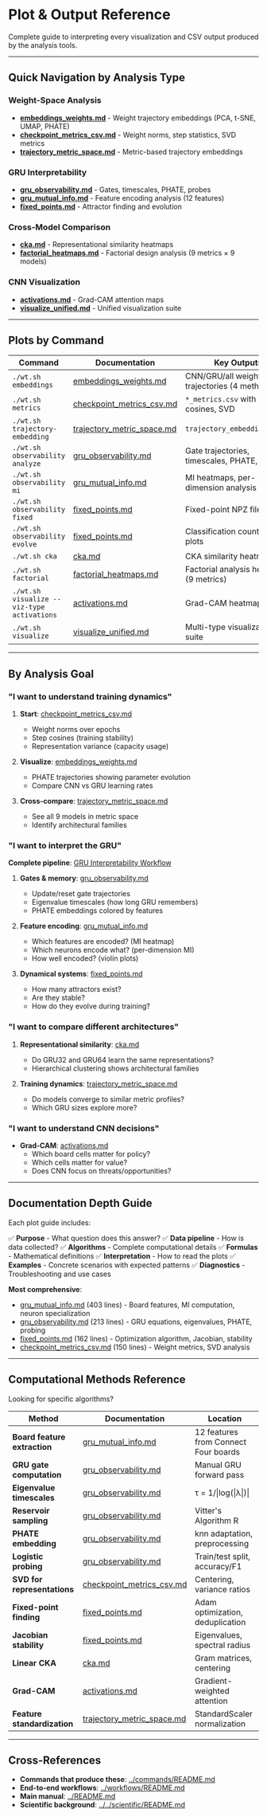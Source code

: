 # Plot & Output Reference

Complete guide to interpreting every visualization and CSV output produced by the analysis tools.

---

## Quick Navigation by Analysis Type

### Weight-Space Analysis
- **[embeddings_weights.md](./embeddings_weights.md)** - Weight trajectory embeddings (PCA, t-SNE, UMAP, PHATE)
- **[checkpoint_metrics_csv.md](./checkpoint_metrics_csv.md)** - Weight norms, step statistics, SVD metrics
- **[trajectory_metric_space.md](./trajectory_metric_space.md)** - Metric-based trajectory embeddings

### GRU Interpretability
- **[gru_observability.md](./gru_observability.md)** - Gates, timescales, PHATE, probes
- **[gru_mutual_info.md](./gru_mutual_info.md)** - Feature encoding analysis (12 features)
- **[fixed_points.md](./fixed_points.md)** - Attractor finding and evolution

### Cross-Model Comparison
- **[cka.md](./cka.md)** - Representational similarity heatmaps
- **[factorial_heatmaps.md](./factorial_heatmaps.md)** - Factorial design analysis (9 metrics × 9 models)

### CNN Visualization
- **[activations.md](./activations.md)** - Grad-CAM attention maps
- **[visualize_unified.md](./visualize_unified.md)** - Unified visualization suite

---

## Plots by Command

| Command | Documentation | Key Outputs |
|---------|---------------|-------------|
| `./wt.sh embeddings` | [embeddings_weights.md](./embeddings_weights.md) | CNN/GRU/all weight trajectories (4 methods) |
| `./wt.sh metrics` | [checkpoint_metrics_csv.md](./checkpoint_metrics_csv.md) | `*_metrics.csv` with norms, cosines, SVD |
| `./wt.sh trajectory-embedding` | [trajectory_metric_space.md](./trajectory_metric_space.md) | `trajectory_embedding_*.png` |
| `./wt.sh observability analyze` | [gru_observability.md](./gru_observability.md) | Gate trajectories, timescales, PHATE, probes |
| `./wt.sh observability mi` | [gru_mutual_info.md](./gru_mutual_info.md) | MI heatmaps, per-dimension analysis |
| `./wt.sh observability fixed` | [fixed_points.md](./fixed_points.md) | Fixed-point NPZ files |
| `./wt.sh observability evolve` | [fixed_points.md](./fixed_points.md) | Classification counts, drift plots |
| `./wt.sh cka` | [cka.md](./cka.md) | CKA similarity heatmaps |
| `./wt.sh factorial` | [factorial_heatmaps.md](./factorial_heatmaps.md) | Factorial analysis heatmaps (9 metrics) |
| `./wt.sh visualize --viz-type activations` | [activations.md](./activations.md) | Grad-CAM heatmaps |
| `./wt.sh visualize` | [visualize_unified.md](./visualize_unified.md) | Multi-type visualization suite |

---

## By Analysis Goal

### "I want to understand training dynamics"
1. **Start**: [checkpoint_metrics_csv.md](./checkpoint_metrics_csv.md)
   - Weight norms over epochs
   - Step cosines (training stability)
   - Representation variance (capacity usage)

2. **Visualize**: [embeddings_weights.md](./embeddings_weights.md)
   - PHATE trajectories showing parameter evolution
   - Compare CNN vs GRU learning rates

3. **Cross-compare**: [trajectory_metric_space.md](./trajectory_metric_space.md)
   - See all 9 models in metric space
   - Identify architectural families

### "I want to interpret the GRU"
**Complete pipeline**: [GRU Interpretability Workflow](../workflows/gru_interpretability.md)

1. **Gates & memory**: [gru_observability.md](./gru_observability.md)
   - Update/reset gate trajectories
   - Eigenvalue timescales (how long GRU remembers)
   - PHATE embeddings colored by features

2. **Feature encoding**: [gru_mutual_info.md](./gru_mutual_info.md)
   - Which features are encoded? (MI heatmap)
   - Which neurons encode what? (per-dimension MI)
   - How well encoded? (violin plots)

3. **Dynamical systems**: [fixed_points.md](./fixed_points.md)
   - How many attractors exist?
   - Are they stable?
   - How do they evolve during training?

### "I want to compare different architectures"
1. **Representational similarity**: [cka.md](./cka.md)
   - Do GRU32 and GRU64 learn the same representations?
   - Hierarchical clustering shows architectural families

2. **Training dynamics**: [trajectory_metric_space.md](./trajectory_metric_space.md)
   - Do models converge to similar metric profiles?
   - Which GRU sizes explore more?

### "I want to understand CNN decisions"
- **Grad-CAM**: [activations.md](./activations.md)
  - Which board cells matter for policy?
  - Which cells matter for value?
  - Does CNN focus on threats/opportunities?

---

## Documentation Depth Guide

Each plot guide includes:

✅ **Purpose** - What question does this answer?
✅ **Data pipeline** - How is data collected?
✅ **Algorithms** - Complete computational details
✅ **Formulas** - Mathematical definitions
✅ **Interpretation** - How to read the plots
✅ **Examples** - Concrete scenarios with expected patterns
✅ **Diagnostics** - Troubleshooting and use cases

**Most comprehensive**:
- [gru_mutual_info.md](./gru_mutual_info.md) (403 lines) - Board features, MI computation, neuron specialization
- [gru_observability.md](./gru_observability.md) (213 lines) - GRU equations, eigenvalues, PHATE, probing
- [fixed_points.md](./fixed_points.md) (162 lines) - Optimization algorithm, Jacobian, stability
- [checkpoint_metrics_csv.md](./checkpoint_metrics_csv.md) (150 lines) - Weight metrics, SVD analysis

---

## Computational Methods Reference

Looking for specific algorithms?

| Method | Documentation | Location |
|--------|---------------|----------|
| **Board feature extraction** | [gru_mutual_info.md](./gru_mutual_info.md#board-feature-extraction) | 12 features from Connect Four boards |
| **GRU gate computation** | [gru_observability.md](./gru_observability.md#gate-activation-computation) | Manual GRU forward pass |
| **Eigenvalue timescales** | [gru_observability.md](./gru_observability.md#timescale-computation) | τ = 1/\|log(\|λ\|)\| |
| **Reservoir sampling** | [gru_observability.md](./gru_observability.md#gate-activation-computation) | Vitter's Algorithm R |
| **PHATE embedding** | [gru_observability.md](./gru_observability.md#phate-embedding) | knn adaptation, preprocessing |
| **Logistic probing** | [gru_observability.md](./gru_observability.md#logistic-regression-probing) | Train/test split, accuracy/F1 |
| **SVD for representations** | [checkpoint_metrics_csv.md](./checkpoint_metrics_csv.md#4-representation-svd-analysis-optional) | Centering, variance ratios |
| **Fixed-point finding** | [fixed_points.md](./fixed_points.md#fixed-point-finding-algorithm-discovery-stage) | Adam optimization, deduplication |
| **Jacobian stability** | [fixed_points.md](./fixed_points.md#4-stability-classification) | Eigenvalues, spectral radius |
| **Linear CKA** | [cka.md](./cka.md#2-linear-cka-formula) | Gram matrices, centering |
| **Grad-CAM** | [activations.md](./activations.md#grad-cam-algorithm) | Gradient-weighted attention |
| **Feature standardization** | [trajectory_metric_space.md](./trajectory_metric_space.md#3-standardization) | StandardScaler normalization |

---

## Cross-References

- **Commands that produce these**: [../commands/README.md](../commands/README.md)
- **End-to-end workflows**: [../workflows/README.md](../workflows/README.md)
- **Main manual**: [../README.md](../README.md)
- **Scientific background**: [../../scientific/README.md](../../scientific/README.md)

